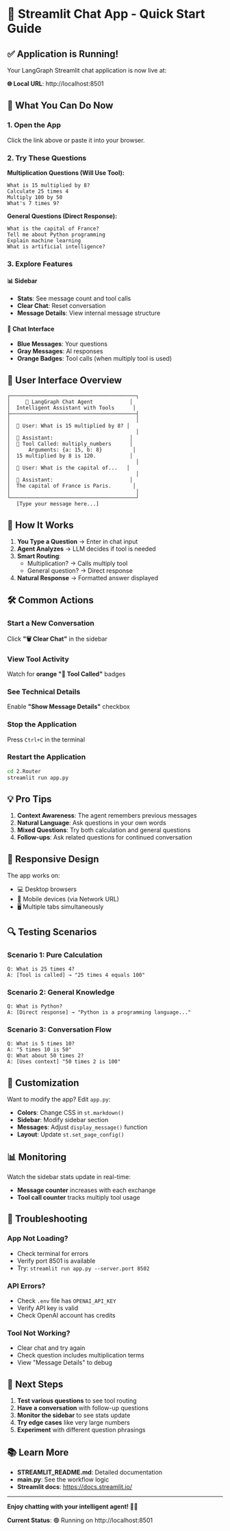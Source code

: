 # 🎉 Streamlit Chat App - Quick Start Guide

## ✅ Application is Running!

Your LangGraph Streamlit chat application is now live at:

**🌐 Local URL**: http://localhost:8501

## 🎯 What You Can Do Now

### 1. Open the App
Click the link above or paste it into your browser.

### 2. Try These Questions

**Multiplication Questions (Will Use Tool):**
```
What is 15 multiplied by 8?
Calculate 25 times 4
Multiply 100 by 50
What's 7 times 9?
```

**General Questions (Direct Response):**
```
What is the capital of France?
Tell me about Python programming
Explain machine learning
What is artificial intelligence?
```

### 3. Explore Features

#### 📊 Sidebar
- **Stats**: See message count and tool calls
- **Clear Chat**: Reset conversation
- **Message Details**: View internal message structure

#### 💬 Chat Interface
- **Blue Messages**: Your questions
- **Gray Messages**: AI responses
- **Orange Badges**: Tool calls (when multiply tool is used)

## 🎨 User Interface Overview

```
┌─────────────────────────────────────────┐
│     🤖 LangGraph Chat Agent            │
│  Intelligent Assistant with Tools      │
├─────────────────────────────────────────┤
│                                         │
│  👤 User: What is 15 multiplied by 8? │
│                                         │
│  🤖 Assistant:                         │
│  🔧 Tool Called: multiply_numbers      │
│      Arguments: {a: 15, b: 8}          │
│  15 multiplied by 8 is 120.           │
│                                         │
│  👤 User: What is the capital of...   │
│                                         │
│  🤖 Assistant:                         │
│  The capital of France is Paris.       │
│                                         │
└─────────────────────────────────────────┘
   [Type your message here...]
```

## 🔄 How It Works

1. **You Type a Question** → Enter in chat input
2. **Agent Analyzes** → LLM decides if tool is needed
3. **Smart Routing**:
   - Multiplication? → Calls multiply tool
   - General question? → Direct response
4. **Natural Response** → Formatted answer displayed

## 🛠️ Common Actions

### Start a New Conversation
Click **"🗑️ Clear Chat"** in the sidebar

### View Tool Activity
Watch for **orange "🔧 Tool Called"** badges

### See Technical Details
Enable **"Show Message Details"** checkbox

### Stop the Application
Press `Ctrl+C` in the terminal

### Restart the Application
```bash
cd 2.Router
streamlit run app.py
```

## 💡 Pro Tips

1. **Context Awareness**: The agent remembers previous messages
2. **Natural Language**: Ask questions in your own words
3. **Mixed Questions**: Try both calculation and general questions
4. **Follow-ups**: Ask related questions for continued conversation

## 📱 Responsive Design

The app works on:
- 💻 Desktop browsers
- 📱 Mobile devices (via Network URL)
- 🖥️ Multiple tabs simultaneously

## 🔍 Testing Scenarios

### Scenario 1: Pure Calculation
```
Q: What is 25 times 4?
A: [Tool is called] → "25 times 4 equals 100"
```

### Scenario 2: General Knowledge
```
Q: What is Python?
A: [Direct response] → "Python is a programming language..."
```

### Scenario 3: Conversation Flow
```
Q: What is 5 times 10?
A: "5 times 10 is 50"
Q: What about 50 times 2?
A: [Uses context] "50 times 2 is 100"
```

## 🎨 Customization

Want to modify the app? Edit `app.py`:

- **Colors**: Change CSS in `st.markdown()`
- **Sidebar**: Modify sidebar section
- **Messages**: Adjust `display_message()` function
- **Layout**: Update `st.set_page_config()`

## 📊 Monitoring

Watch the sidebar stats update in real-time:
- **Message counter** increases with each exchange
- **Tool call counter** tracks multiply tool usage

## 🔧 Troubleshooting

### App Not Loading?
- Check terminal for errors
- Verify port 8501 is available
- Try: `streamlit run app.py --server.port 8502`

### API Errors?
- Check `.env` file has `OPENAI_API_KEY`
- Verify API key is valid
- Check OpenAI account has credits

### Tool Not Working?
- Clear chat and try again
- Check question includes multiplication terms
- View "Message Details" to debug

## 🚀 Next Steps

1. **Test various questions** to see tool routing
2. **Have a conversation** with follow-up questions
3. **Monitor the sidebar** to see stats update
4. **Try edge cases** like very large numbers
5. **Experiment** with different question phrasings

## 📚 Learn More

- **STREAMLIT_README.md**: Detailed documentation
- **main.py**: See the workflow logic
- **Streamlit docs**: https://docs.streamlit.io/

---

**Enjoy chatting with your intelligent agent! 🤖✨**

**Current Status**: 🟢 Running on http://localhost:8501

